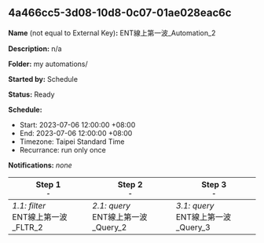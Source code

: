 ## 4a466cc5-3d08-10d8-0c07-01ae028eac6c

**Name** (not equal to External Key)**:** ENT線上第一波_Automation_2

**Description:** n/a

**Folder:** my automations/

**Started by:** Schedule

**Status:** Ready

**Schedule:**

* Start: 2023-07-06 12:00:00 +08:00
* End: 2023-07-06 12:00:00 +08:00
* Timezone: Taipei Standard Time
* Recurrance: run only once

**Notifications:** _none_


| Step 1<br>_<small>-</small>_ | Step 2<br>_<small>-</small>_ | Step 3<br>_<small>-</small>_ |
| --- | --- | --- |
| _1.1: filter_<br>ENT線上第一波_FLTR_2 | _2.1: query_<br>ENT線上第一波_Query_2 | _3.1: query_<br>ENT線上第一波_Query_3 |
